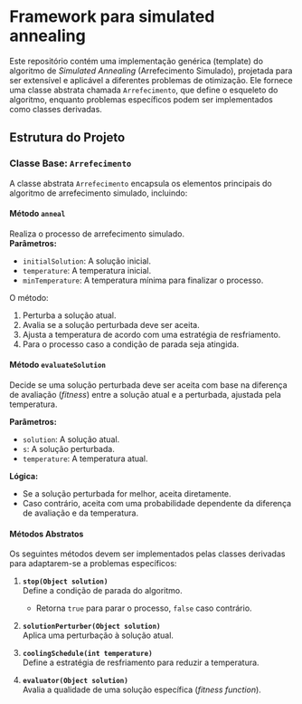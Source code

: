 # Framework para simulated annealing

Este repositório contém uma implementação genérica (template) do algoritmo de *Simulated Annealing* (Arrefecimento Simulado),
projetada para ser extensível e aplicável a diferentes problemas de otimização. Ele fornece uma classe abstrata chamada
`Arrefecimento`, que define o esqueleto do algoritmo, enquanto problemas específicos podem ser implementados como
classes derivadas.

## Estrutura do Projeto

### Classe Base: `Arrefecimento`

A classe abstrata `Arrefecimento` encapsula os elementos principais do algoritmo de arrefecimento simulado, incluindo:

#### **Método `anneal`**

Realiza o processo de arrefecimento simulado.  
**Parâmetros:**

- `initialSolution`: A solução inicial.
- `temperature`: A temperatura inicial.
- `minTemperature`: A temperatura mínima para finalizar o processo.

O método:

1. Perturba a solução atual.
2. Avalia se a solução perturbada deve ser aceita.
3. Ajusta a temperatura de acordo com uma estratégia de resfriamento.
4. Para o processo caso a condição de parada seja atingida.

#### **Método `evaluateSolution`**

Decide se uma solução perturbada deve ser aceita com base na diferença de avaliação (*fitness*) entre a solução atual e
a perturbada, ajustada pela temperatura.

**Parâmetros:**

- `solution`: A solução atual.
- `s`: A solução perturbada.
- `temperature`: A temperatura atual.

**Lógica:**

- Se a solução perturbada for melhor, aceita diretamente.
- Caso contrário, aceita com uma probabilidade dependente da diferença de avaliação e da temperatura.

#### Métodos Abstratos

Os seguintes métodos devem ser implementados pelas classes derivadas para adaptarem-se a problemas específicos:

1. **`stop(Object solution)`**  
   Define a condição de parada do algoritmo.
    - Retorna `true` para parar o processo, `false` caso contrário.

2. **`solutionPerturber(Object solution)`**  
   Aplica uma perturbação à solução atual.

3. **`coolingSchedule(int temperature)`**  
   Define a estratégia de resfriamento para reduzir a temperatura.

4. **`evaluator(Object solution)`**  
   Avalia a qualidade de uma solução específica (*fitness function*).
